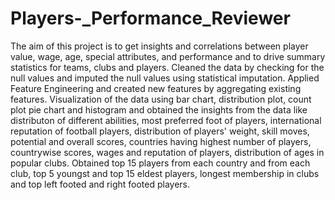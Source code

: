 # Players-_Performance_Reviewer
The aim of this project is to get insights and correlations between player value, wage, age, special attributes, and performance and to drive summary statistics for teams, clubs and players. 
Cleaned the data by checking for the null values and imputed the null values using statistical imputation. 
Applied Feature Engineering and created new features by aggregating existing features. 
Visualization of the data using bar chart, distribution plot, count plot pie chart and histogram and obtained the insights from the data like distributon of different abilities, most preferred foot of players, international reputation of football players, distribution of players' weight, skill moves, potential and overall scores, countries having highest number of players, countrywise scores, wages and reputation of players, distribution of ages in popular clubs.
Obtained top 15 players from each country and from each club, top 5 youngst and top 15 eldest players, longest membership in clubs and top left footed and right footed players. 
